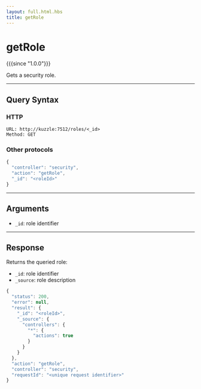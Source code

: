 ```yaml
---
layout: full.html.hbs
title: getRole
---
```


# getRole

{{{since "1.0.0"}}}

Gets a security role.

---

## Query Syntax

### HTTP

```http
URL: http://kuzzle:7512/roles/<_id>
Method: GET
```

### Other protocols

```js
{
  "controller": "security",
  "action": "getRole",
  "_id": "<roleId>"
}
```

---

## Arguments

* `_id`: role identifier

---

## Response

Returns the queried role:

* `_id`: role identifier
* `_source`: role description

```javascript
{
  "status": 200,                     
  "error": null,                     
  "result": {
    "_id": "<roleId>",
    "_source": {
      "controllers": {
        "*": {
          "actions": true
        }
      }
    }
  },
  "action": "getRole",
  "controller": "security",
  "requestId": "<unique request identifier>"
}
```
